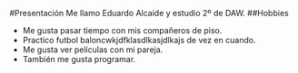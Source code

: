 #Presentación
Me llamo Eduardo Alcaide y estudio 2º de DAW.
##Hobbies
- Me gusta pasar tiempo con mis compañeros de piso. 
- Practico futbol baloncwkjdfklasdlkasjdlkajs de vez en cuando.
- Me gusta ver películas con mi pareja.
- También me gusta programar.
